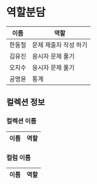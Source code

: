# 역할분담
|이름|역할|
|--|--|
|한동철|문제 제출자 작성 하기|
|김유진|응시자 문제 풀기|
|오지수|응시자 문제 풀기|
|공명윤|통계|

## 컬렉션 정보

### 컬렉션 이름
|이름|역할|
|--|--|

### 컬럼 이름
|이름|역할|
|--|--|